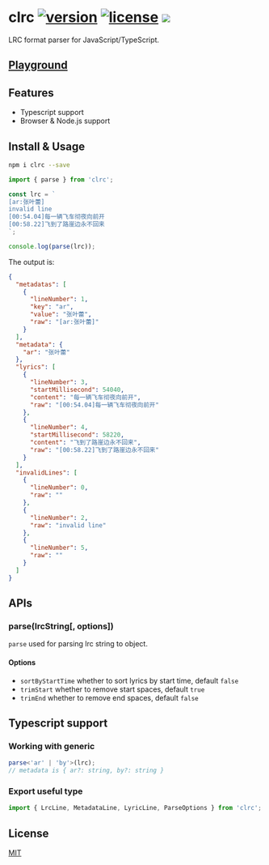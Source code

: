 # clrc [![version](https://img.shields.io/npm/v/clrc)](https://www.npmjs.com/package/clrc) [![license](https://img.shields.io/npm/l/clrc)](https://github.com/mebtte/react-lrc/blob/master/LICENSE) ![](https://img.shields.io/bundlephobia/minzip/clrc)

LRC format parser for JavaScript/TypeScript.

## [Playground](https://mebtte.github.io/clrc)

## Features

- Typescript support
- Browser & Node.js support

## Install & Usage

```bash
npm i clrc --save
```

```js
import { parse } from 'clrc';

const lrc = `
[ar:张叶蕾]
invalid line
[00:54.04]每一辆飞车彻夜向前开
[00:58.22]飞到了路崖边永不回来
`;

console.log(parse(lrc));
```

The output is:

```json
{
  "metadatas": [
    {
      "lineNumber": 1,
      "key": "ar",
      "value": "张叶蕾",
      "raw": "[ar:张叶蕾]"
    }
  ],
  "metadata": {
    "ar": "张叶蕾"
  },
  "lyrics": [
    {
      "lineNumber": 3,
      "startMillisecond": 54040,
      "content": "每一辆飞车彻夜向前开",
      "raw": "[00:54.04]每一辆飞车彻夜向前开"
    },
    {
      "lineNumber": 4,
      "startMillisecond": 58220,
      "content": "飞到了路崖边永不回来",
      "raw": "[00:58.22]飞到了路崖边永不回来"
    }
  ],
  "invalidLines": [
    {
      "lineNumber": 0,
      "raw": ""
    },
    {
      "lineNumber": 2,
      "raw": "invalid line"
    },
    {
      "lineNumber": 5,
      "raw": ""
    }
  ]
}
```

## APIs

### parse(lrcString[, options])

`parse` used for parsing lrc string to object.

#### Options

- `sortByStartTime` whether to sort lyrics by start time, default `false`
- `trimStart` whether to remove start spaces, default `true`
- `trimEnd` whether to remove end spaces, default `false`

## Typescript support

### Working with generic

```ts
parse<'ar' | 'by'>(lrc);
// metadata is { ar?: string, by?: string }
```

### Export useful type

```ts
import { LrcLine, MetadataLine, LyricLine, ParseOptions } from 'clrc';
```

## License

[MIT](./LICENSE)
